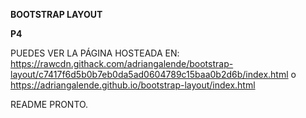 **BOOTSTRAP LAYOUT**

**P4**

PUEDES VER LA PÁGINA HOSTEADA EN:
https://rawcdn.githack.com/adriangalende/bootstrap-layout/c7417f6d5b0b7eb0da5ad0604789c15baa0b2d6b/index.html
o
https://adriangalende.github.io/bootstrap-layout/index.html

README PRONTO.
